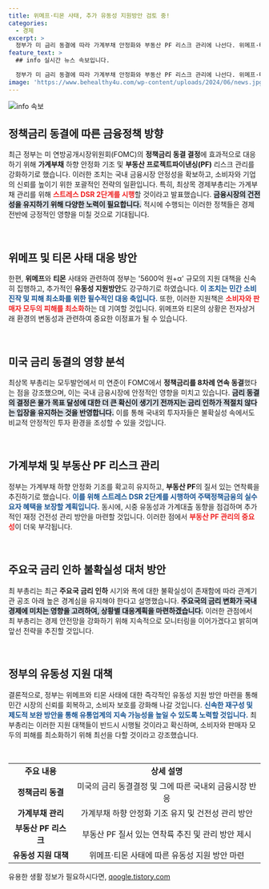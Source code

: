 ```yaml
---
title: 위메프·티몬 사태, 추가 유동성 지원방안 검토 중!
categories:
  - 경제
excerpt: >
  정부가 미 금리 동결에 따라 가계부채 안정화와 부동산 PF 리스크 관리에 나선다. 위메프·티몬 사태 대응을 위해 5600억 원 지원 대책을 신속 집행할 예정이다. 금융 시장 안정과 유동성 확보를 위한 전략이 주목받고 있다!
feature_text: >
  ## info 실시간 뉴스 속보입니다.

  정부가 미 금리 동결에 따라 가계부채 안정화와 부동산 PF 리스크 관리에 나선다. 위메프·티몬 사태 대응을 위해 5600억 원 지원 대책을 신속 집행할 예정이다. 금융 시장 안정과 유동성 확보를 위한 전략이 주목받고 있다!
image: 'https://www.behealthy4u.com/wp-content/uploads/2024/06/news.jpg'
---
```


<p><img src="https://www.behealthy4u.com/wp-content/uploads/2024/06/news.jpg" alt="info 속보" /></p>

<h2 data-ke-size="size26">정책금리 동결에 따른 금융정책 방향</h2>

<p data-ke-size="size16">최근 정부는 미 연방공개시장위원회(FOMC)의 <b>정책금리 동결 결정</b>에 효과적으로 대응하기 위해 <b>가계부채</b> 하향 안정화 기조 및 <b>부동산 프로젝트파이낸싱(PF)</b> 리스크 관리를 강화하기로 했습니다. 이러한 조치는 국내 금융시장 안정성을 확보하고, 소비자와 기업의 신뢰를 높이기 위한 포괄적인 전략의 일환입니다. 특히, 최상목 경제부총리는 가계부채 관리를 위해 <b><span style="color: #ee2323;">스트레스 DSR 2단계를 시행</span></b>할 것이라고 발표했습니다. <b><span style="background-color: #21538527;">금융시장의 건전성을 유지하기 위해 다양한 노력이 필요합니다.</span></b> 적시에 수행되는 이러한 정책들은 경제 전반에 긍정적인 영향을 미칠 것으로 기대됩니다.</p>

<p data-ke-size="size16">&nbsp;</p>

<h2 data-ke-size="size26">위메프 및 티몬 사태 대응 방안</h2>

<p data-ke-size="size16">한편, <b>위메프</b>와 <b>티몬</b> 사태와 관련하여 정부는 '5600억 원+α' 규모의 지원 대책을 신속히 집행하고, 추가적인 <b>유동성 지원방안</b>도 강구하기로 하였습니다. <b><span style="color: #1a5490;">이 조치는 민간 소비 진작 및 피해 최소화를 위한 필수적인 대응 축입니다.</span></b> 또한, 이러한 지원책은 <b><span style="color: #ee2323;">소비자와 판매자 모두의 피해를 최소화</span></b>하는 데 기여할 것입니다. 위메프와 티몬의 상황은 전자상거래 환경의 변동성과 관련하여 중요한 이정표가 될 수 있습니다.</p>

<p data-ke-size="size16">&nbsp;</p>

<h2 data-ke-size="size26">미국 금리 동결의 영향 분석</h2>

<p data-ke-size="size16">최상목 부총리는 모두발언에서 미 연준이 FOMC에서 <b>정책금리를 8차례 연속 동결</b>했다는 점을 강조했으며, 이는 국내 금융시장에 안정적인 영향을 미치고 있습니다. <b><span style="background-color: #21538527;">금리 동결의 결정은 물가 목표 달성에 대한 더 큰 확신이 생기기 전까지는 금리 인하가 적절치 않다는 입장을 유지하는 것을 반영합니다.</span></b> 이를 통해 국내외 투자자들은 불확실성 속에서도 비교적 안정적인 투자 환경을 조성할 수 있을 것입니다.</p>

<p data-ke-size="size16">&nbsp;</p>

<h2 data-ke-size="size26">가계부채 및 부동산 PF 리스크 관리</h2>

<p data-ke-size="size16">정부는 가계부채 하향 안정화 기조를 확고히 유지하고, <b>부동산 PF</b>의 질서 있는 연착륙을 추진하기로 했습니다. <b><span style="color: #1a5490;">이를 위해 스트레스 DSR 2단계를 시행하여 주택정책금융의 <b>실수요자</b> 혜택을 보장할 계획입니다.</span></b> 동시에, 시중 유동성과 가계대출 동향을 점검하며 추가적인 재정 건전성 관리 방안을 마련할 것입니다. 이러한 점에서 <b><span style="color: #ee2323;">부동산 PF 관리의 중요성</span></b>이 더욱 부각됩니다.</p>

<p data-ke-size="size16">&nbsp;</p>

<h2 data-ke-size="size26">주요국 금리 인하 불확실성 대처 방안</h2>

<p data-ke-size="size16">최 부총리는 최근 <b>주요국 금리 인하</b> 시기와 폭에 대한 불확실성이 존재함에 따라 관계기관 공조 아래 높은 경계심을 유지해야 한다고 설명했습니다. <b><span style="background-color: #21538527;">주요국의 금리 변화가 국내 경제에 미치는 영향을 고려하여, 상황별 대응계획을 마련하겠습니다.</span></b> 이러한 관점에서 최 부총리는 경제 안전망을 강화하기 위해 지속적으로 모니터링을 이어가겠다고 밝히며 앞선 전략을 추진할 것입니다.</p>

<p data-ke-size="size16">&nbsp;</p>

<h2 data-ke-size="size26">정부의 유동성 지원 대책</h2>

<p data-ke-size="size16">결론적으로, 정부는 위메프와 티몬 사태에 대한 즉각적인 유동성 지원 방안 마련을 통해 민간 시장의 신뢰를 회복하고, 소비자 보호를 강화해 나갈 것입니다. <b><span style="color: #1a5490;">신속한 재구성 및 제도적 보완 방안을 통해 유통업계의 지속 가능성을 높일 수 있도록 노력할 것입니다.</span></b> 최 부총리는 이러한 지원 대책들이 반드시 시행될 것이라고 확신하며, 소비자와 판매자 모두의 피해를 최소화하기 위해 최선을 다할 것이라고 강조했습니다.</p>

<p data-ke-size="size16">&nbsp;</p>

<table style="width: 100%;">
    <tr>
        <td style="text-align: center; height: 17px;"><b>주요 내용</b></td>
        <td style="text-align: center; height: 17px;"><b>상세 설명</b></td>
    </tr>
    <tr>
        <td style="text-align: center; height: 17px;"><b>정책금리 동결</b></td>
        <td style="text-align: center; height: 17px;">미국의 금리 동결결정 및 그에 따른 국내외 금융시장 반응</td>
    </tr>
    <tr>
        <td style="text-align: center; height: 17px;"><b>가계부채 관리</b></td>
        <td style="text-align: center; height: 17px;">가계부채 하향 안정화 기조 유지 및 건전성 관리 방안</td>
    </tr>
    <tr>
        <td style="text-align: center; height: 17px;"><b>부동산 PF 리스크</b></td>
        <td style="text-align: center; height: 17px;">부동산 PF 질서 있는 연착륙 추진 및 관리 방안 제시</td>
    </tr>
    <tr>
        <td style="text-align: center; height: 17px;"><b>유동성 지원 대책</b></td>
        <td style="text-align: center; height: 17px;">위메프·티몬 사태에 따른 유동성 지원 방안 마련</td>
    </tr>
</table>
유용한 생활 정보가 필요하시다면, <a href="https://qoogle.tistory.com" rel="dofollow">qoogle.tistory.com</a>


